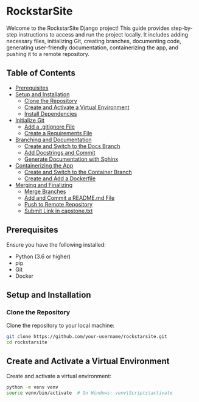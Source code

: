 # RockstarSite

Welcome to the RockstarSite Django project! This guide provides step-by-step instructions to access and run the project locally. It includes adding necessary files, initializing Git, creating branches, documenting code, generating user-friendly documentation, containerizing the app, and pushing it to a remote repository.

## Table of Contents

- [Prerequisites](#prerequisites)
- [Setup and Installation](#setup-and-installation)
  - [Clone the Repository](#clone-the-repository)
  - [Create and Activate a Virtual Environment](#create-and-activate-a-virtual-environment)
  - [Install Dependencies](#install-dependencies)
- [Initialize Git](#initialize-git)
  - [Add a .gitignore File](#add-a-gitignore-file)
  - [Create a Requirements File](#create-a-requirements-file)
- [Branching and Documentation](#branching-and-documentation)
  - [Create and Switch to the Docs Branch](#create-and-switch-to-the-docs-branch)
  - [Add Docstrings and Commit](#add-docstrings-and-commit)
  - [Generate Documentation with Sphinx](#generate-documentation-with-sphinx)
- [Containerizing the App](#containerizing-the-app)
  - [Create and Switch to the Container Branch](#create-and-switch-to-the-container-branch)
  - [Create and Add a Dockerfile](#create-and-add-a-dockerfile)
- [Merging and Finalizing](#merging-and-finalizing)
  - [Merge Branches](#merge-branches)
  - [Add and Commit a README.md File](#add-and-commit-a-readme-md-file)
  - [Push to Remote Repository](#push-to-remote-repository)
  - [Submit Link in capstone.txt](#submit-link-in-capstonetxt)

## Prerequisites

Ensure you have the following installed:
- Python (3.6 or higher)
- pip
- Git
- Docker

## Setup and Installation

### Clone the Repository

Clone the repository to your local machine:

```sh
git clone https://github.com/your-username/rockstarsite.git
cd rockstarsite
```
## Create and Activate a Virtual Environment

Create and activate a virtual environment:

```sh
python -m venv venv
source venv/bin/activate  # On Windows: venv\Scripts\activate
```





















